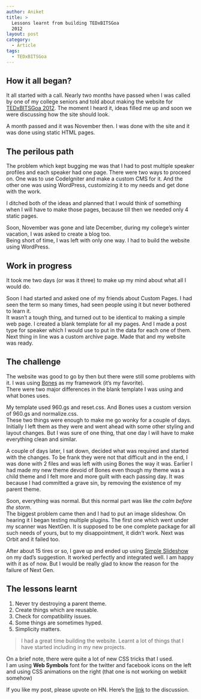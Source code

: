 ```yaml
---
author: Aniket
title: >
  Lessons learnt from building TEDxBITSGoa
  2012
layout: post
category:
  - Article
tags:
  - TEDxBITSGoa
---
```

## How it all began?

It all started with a call. Nearly two months have passed when I was called by one of my college seniors and told about making the website for [TEDxBITSGoa 2012][1]. The moment I heard it, ideas filled me up and soon we were discussing how the site should look.

A month passed and it was November then. I was done with the site and it was done using static HTML pages.

## The perilous path

The problem which kept bugging me was that I had to post multiple speaker profiles and each speaker had one page. There were two ways to proceed on. One was to use CodeIgniter and make a custom CMS for it. And the other one was using WordPress, customizing it to my needs and get done with the work.

I ditched both of the ideas and planned that I would think of something when I will have to make those pages, because till then we needed only 4 static pages.

Soon, November was gone and late December, during my college’s winter vacation, I was asked to create a blog too.  
Being short of time, I was left with only one way. I had to build the website using WordPress.

## Work in progress

It took me two days (or was it three) to make up my mind about what all I would do.

Soon I had started and asked one of my friends about Custom Pages. I had seen the term so many times, had seen people using it but never bothered to learn it.  
It wasn’t a tough thing, and turned out to be identical to making a simple web page. I created a blank template for all my pages. And I made a post type for speaker which I would use to put in the data for each one of them. Next thing in line was a custom archive page. Made that and my website was ready.

## The challenge

The website was good to go by then but there were still some problems with it. I was using [Bones][2] as my framework (it’s my favorite).  
There were two major differences in the blank template I was using and what bones uses.

My template used 960.gs and reset.css. And Bones uses a custom version of 960.gs and normalize.css.  
These two things were enough to make me go wonky for a couple of days. Initially I left them as they were and went ahead with some other styling and layout changes. But I was sure of one thing, that one day I will have to make everything clean and similar.

A couple of days later, I sat down, decided what was required and started with the changes. To be frank they were not that difficult and in the end, I was done with 2 files and was left with using Bones the way it was. Earlier I had made my new theme devoid of Bones even though my theme was a child theme and I felt more and more guilt with each passing day. It was because I had committed a grave sin, by removing the existence of my parent theme.

Soon, everything was normal. But this normal part was like *the calm before the storm*.  
The biggest problem came then and I had to put an image slideshow. On hearing it I began testing multiple plugins. The first one which went under my scanner was NextGen. It is supposed to be one complete package for all such needs of yours, but to my disappointment, it didn’t work. Next was Orbit and it failed too.

After about 15 tires or so, I gave up and ended up using [Simple Slideshow][3] on my dad’s suggestion. It worked perfectly and integrated well. I am happy with it as of now. But I would be really glad to know the reason for the failure of Next Gen.

## The lessons learnt

1.  Never try destroying a parent theme.
2.  Create things which are reusable.
3.  Check for compatibility issues.
4.  Some things are sometimes hyped.
5.  Simplicity matters.

> I had a great time building the website. Learnt a lot of things that I have started including in my new projects.

On a brief note, there were quite a lot of new CSS tricks that I used.  
I am using **Web Symbols** font for the twitter and facebook icons on the left and using CSS animations on the right (that one is not working on webkit somehow)

If you like my post, please upvote on HN. Here’s the [link][4] to the discussion.

 [1]: http://tedxbitsgoa.com/2012/ "TEDxBITSGoa 2012"
 [2]: http://themble.com/bones/ "Bones Framework"
 [3]: http://wordpress.org/extend/plugins/simple-slideshow/ "Simple Slideshow - Plugin for WP"
 [4]: http://news.ycombinator.com/item?id=3475526 "HN Discussion: Lessons learnt from building TEDxBITSGoa 2012"